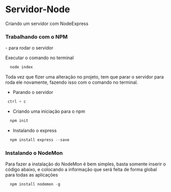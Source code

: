 <h1>Servidor-Node</h1>

 <p>Criando um servidor com NodeExpress</p>

<h3>Trabalhando com o NPM</h3>
  - para rodar o servidor
  <p>Executar o comando no terminal</p>

~~~JavaScript
  node index
~~~
 <p>Toda vez que fizer uma alteração no projeto, tem que parar o servidor para roda ele novamente, fazendo isso com o comando no terminal.</p>

  - Parando o servidor
 ~~~JavaScript
  ctrl + c
~~~

 - Criando uma iniciação para o npm
~~~JavaScript
  npm init
~~~

 - Instalando o express
~~~JavaScript
  npm install express --save
~~~

<h3>Instalando o NodeMon</h3>

Para fazer a instalação do NodeMon é bem simples, basta somente inserir o código abaixo, e colocando a informação que será feita de forma global para todas as aplicações

~~~JavaScript
  npm install nodemon -g
~~~


